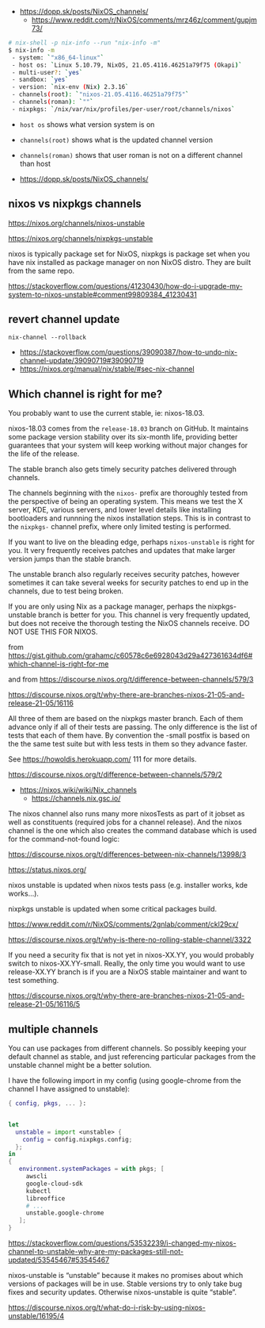 - https://dopp.sk/posts/NixOS_channels/
  - https://www.reddit.com/r/NixOS/comments/mrz46z/comment/gupjm73/

```bash
# nix-shell -p nix-info --run "nix-info -m"
$ nix-info -m
 - system: `"x86_64-linux"`
 - host os: `Linux 5.10.79, NixOS, 21.05.4116.46251a79f75 (Okapi)`
 - multi-user?: `yes`
 - sandbox: `yes`
 - version: `nix-env (Nix) 2.3.16`
 - channels(root): `"nixos-21.05.4116.46251a79f75"`
 - channels(roman): `""`
 - nixpkgs: `/nix/var/nix/profiles/per-user/root/channels/nixos`
```

- `host os` shows what version system is on
- `channels(root)` shows what is the updated channel version
- `channels(roman)` shows that user roman is not on a different channel than host

- https://dopp.sk/posts/NixOS_channels/

## nixos vs nixpkgs channels

https://nixos.org/channels/nixos-unstable

https://nixos.org/channels/nixpkgs-unstable

nixos is typically package set for NixOS, nixpkgs is package set when you have nix installed as package manager on non NixOS distro. They are built from the same repo.

https://stackoverflow.com/questions/41230430/how-do-i-upgrade-my-system-to-nixos-unstable#comment99809384_41230431

## revert channel update

`nix-channel --rollback`

- https://stackoverflow.com/questions/39090387/how-to-undo-nix-channel-update/39090719#39090719
- https://nixos.org/manual/nix/stable/#sec-nix-channel

## Which channel is right for me?

You probably want to use the current stable, ie: nixos-18.03.

nixos-18.03 comes from the `release-18.03` branch on GitHub. It maintains some package version stability over its six-month life, providing better guarantees that your system will keep working without major changes for the life of the release.

The stable branch also gets timely security patches delivered through channels.

The channels beginning with the `nixos-` prefix are thoroughly tested from the perspective of being an operating system. This means we test the X server, KDE, various servers, and lower level details like installing bootloaders and runnning the nixos installation steps. This is in contrast to the `nixpkgs-` channel prefix, where only limited testing is performed.

If you want to live on the bleading edge, perhaps `nixos-unstable` is right for you. It very frequently receives patches and updates that make larger version jumps than the stable branch.

The unstable branch also regularly receives security patches, however sometimes it can take several weeks for security patches to end up in the channels, due to test being broken.

If you are only using Nix as a package manager, perhaps the nixpkgs-unstable branch is better for you. This channel is very frequently updated, but does not receive the thorough testing the NixOS channels receive. DO NOT USE THIS FOR NIXOS.

from https://gist.github.com/grahamc/c60578c6e6928043d29a427361634df6#which-channel-is-right-for-me

and from https://discourse.nixos.org/t/difference-between-channels/579/3

https://discourse.nixos.org/t/why-there-are-branches-nixos-21-05-and-release-21-05/16116

All three of them are based on the nixpkgs master branch. Each of them advance only if all of their tests are passing. The only difference is the list of tests that each of them have. By convention the -small postfix is based on the the same test suite but with less tests in them so they advance faster.

See https://howoldis.herokuapp.com/ 111 for more details.

https://discourse.nixos.org/t/difference-between-channels/579/2

- https://nixos.wiki/wiki/Nix_channels
  - https://channels.nix.gsc.io/

The nixos channel also runs many more nixosTests as part of it jobset as well as constituents (required jobs for a channel release). And the nixos channel is the one which also creates the command database which is used for the command-not-found logic:

https://discourse.nixos.org/t/differences-between-nix-channels/13998/3

https://status.nixos.org/

nixos unstable is updated when nixos tests pass (e.g. installer works, kde works...).

nixpkgs unstable is updated when some critical packages build.

https://www.reddit.com/r/NixOS/comments/2gnlab/comment/ckl29cx/

https://discourse.nixos.org/t/why-is-there-no-rolling-stable-channel/3322

If you need a security fix that is not yet in nixos-XX.YY, you would probably switch to nixos-XX.YY-small. Really, the only time you would want to use release-XX.YY branch is if you are a NixOS stable maintainer and want to test something.

https://discourse.nixos.org/t/why-there-are-branches-nixos-21-05-and-release-21-05/16116/5

## multiple channels

You can use packages from different channels. So possibly keeping your default channel as stable, and just referencing particular packages from the unstable channel might be a better solution.

I have the following import in my config (using google-chrome from the channel I have assigned to unstable):

```nix
{ config, pkgs, ... }:


let
  unstable = import <unstable> {
    config = config.nixpkgs.config;
  };
in
{
   environment.systemPackages = with pkgs; [
     awscli
     google-cloud-sdk
     kubectl
     libreoffice
     # ...
     unstable.google-chrome
   ];
}
```

https://stackoverflow.com/questions/53532239/i-changed-my-nixos-channel-to-unstable-why-are-my-packages-still-not-updated/53545467#53545467

nixos-unstable is “unstable” because it makes no promises about which versions of packages will be in use. Stable versions try to only take bug fixes and security updates. Otherwise nixos-unstable is quite “stable”.

https://discourse.nixos.org/t/what-do-i-risk-by-using-nixos-unstable/16195/4
